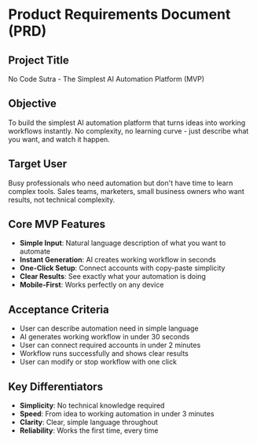 # Product Requirements Document (PRD)

## Project Title
No Code Sutra - The Simplest AI Automation Platform (MVP)

## Objective
To build the simplest AI automation platform that turns ideas into working workflows instantly. No complexity, no learning curve - just describe what you want, and watch it happen.

## Target User
Busy professionals who need automation but don't have time to learn complex tools. Sales teams, marketers, small business owners who want results, not technical complexity.

## Core MVP Features
- **Simple Input**: Natural language description of what you want to automate
- **Instant Generation**: AI creates working workflow in seconds
- **One-Click Setup**: Connect accounts with copy-paste simplicity
- **Clear Results**: See exactly what your automation is doing
- **Mobile-First**: Works perfectly on any device

## Acceptance Criteria
- User can describe automation need in simple language
- AI generates working workflow in under 30 seconds
- User can connect required accounts in under 2 minutes
- Workflow runs successfully and shows clear results
- User can modify or stop workflow with one click

## Key Differentiators
- **Simplicity**: No technical knowledge required
- **Speed**: From idea to working automation in under 3 minutes
- **Clarity**: Clear, simple language throughout
- **Reliability**: Works the first time, every time
